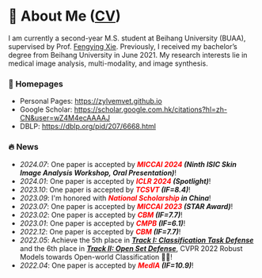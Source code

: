# 👋 About Me  ([CV](https://zylvemvet.github.io/images/CV-YilanZhang.pdf))
I am currently a second-year M.S. student at Beihang University (BUAA), supervised by Prof. [Fengying Xie](https://www.sa.buaa.edu.cn/info/1153/6827.htm). Previously, I received my bachelor’s degree from Beihang University in June 2021. My research interests lie in medical image analysis, multi-modality, and image synthesis.

### 📎 Homepages
- Personal Pages: https://zylvemvet.github.io
- Google Scholar: https://scholar.google.com.hk/citations?hl=zh-CN&user=wZ4M4ecAAAAJ
- DBLP: https://dblp.org/pid/207/6668.html

### 🔥 News
- *2024.07*: One paper is accepted by ***<font color="red">MICCAI 2024 </font> (Ninth ISIC Skin Image Analysis Workshop, Oral Presentation)***!
- *2024.01*: One paper is accepted by ***<font color="red">ICLR 2024</font> (Spotlight)***!
- *2023.10*: One paper is accepted by ***<font color="red">TCSVT</font> (IF=8.4)***!
- *2023.09*: I'm honored with ***<font color="red">National Scholarship </font> in China***!
- *2023.07*: One paper is accepted by ***<font color="red">MICCAI 2023</font> (STAR Award)***!
- *2023.02*: One paper is accepted by ***<font color="red">CBM</font> (IF=7.7)***!
- *2023.01*: One paper is accepted by ***<font color="red">CMPB</font> (IF=6.1)***!
- *2022.12*: One paper is accepted by ***<font color="red">CBM</font> (IF=7.7)***!
- *2022.05*: Achieve the 5th place in ***[Track I: Classification Task Defense](https://artofrobust.github.io/)*** and the 6th place in ***[Track II: Open Set Defense](https://artofrobust.github.io/)***, CVPR 2022 Robust Models towards Open-world Classification 🎉🎉!
- *2022.04*: One paper is accepted by ***<font color="red">MedIA</font> (IF=10.9)***!
